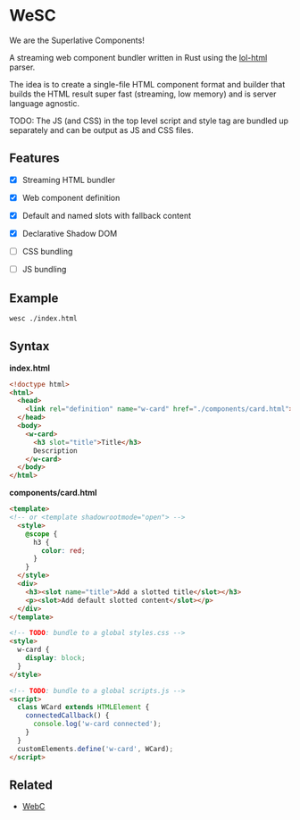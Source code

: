 # WeSC

We are the Superlative Components!

A streaming web component bundler written in Rust using the [lol-html](https://github.com/cloudflare/lol-html) parser.

The idea is to create a single-file HTML component format and builder that builds 
the HTML result super fast (streaming, low memory) and is server language agnostic. 

TODO: The JS (and CSS) in the top level script and style tag are bundled up separately 
and can be output as JS and CSS files.


## Features

- [x] Streaming HTML bundler
- [x] Web component definition
- [x] Default and named slots with fallback content
- [x] Declarative Shadow DOM
- [ ] CSS bundling
- [ ] JS bundling


## Example

```sh
wesc ./index.html
```


## Syntax

**index.html**

```html
<!doctype html>
<html>
  <head>
    <link rel="definition" name="w-card" href="./components/card.html">
  </head>
  <body>
    <w-card>
      <h3 slot="title">Title</h3>
      Description
    </w-card>
  </body>
</html>
```

**components/card.html**

```html
<template>
<!-- or <template shadowrootmode="open"> -->
  <style>
    @scope {
      h3 {
        color: red;
      }
    }
  </style>
  <div>
    <h3><slot name="title">Add a slotted title</slot></h3>
    <p><slot>Add default slotted content</slot></p>
  </div>
</template>

<!-- TODO: bundle to a global styles.css -->
<style>
  w-card {
    display: block;
  }
</style>

<!-- TODO: bundle to a global scripts.js -->
<script>
  class WCard extends HTMLElement {
    connectedCallback() {
      console.log('w-card connected');
    }
  }
  customElements.define('w-card', WCard);
</script>
```


## Related

- [WebC](https://github.com/11ty/webc)
